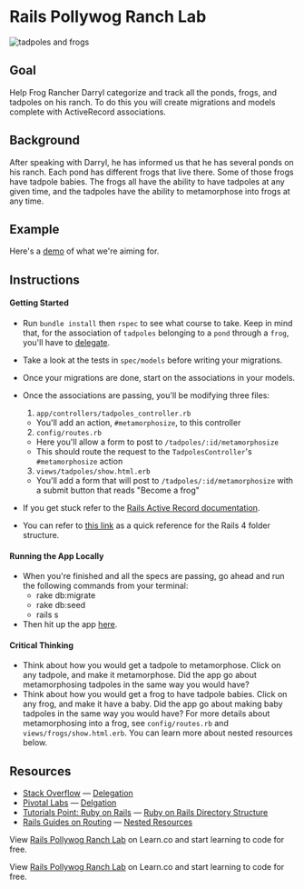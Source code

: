 # Rails Pollywog Ranch Lab

![tadpoles and frogs](https://github.com/learn-co-curriculum/rails-pollywog-ranch/blob/master/app/assets/images/intro-image.jpeg)

## Goal

Help Frog Rancher Darryl categorize and track all the ponds, frogs, and tadpoles on his ranch. To do this you will create migrations and models complete with ActiveRecord associations.

## Background

After speaking with Darryl, he has informed us that he has several ponds on his ranch. Each pond has different frogs that live there. Some of those frogs have tadpole babies. The frogs all have the ability to have tadpoles at any given time, and the tadpoles have the ability to metamorphose into frogs at any time.

## Example

Here's a [demo](http://the-pollywog-ranch.herokuapp.com) of what we're aiming for.

## Instructions

#### Getting Started
* Run `bundle install` then `rspec` to see what course to take. Keep in mind that, for the association of `tadpoles` belonging to a `pond` through a `frog`, you'll have to [delegate](http://stackoverflow.com/a/11457714).
* Take a look at the tests in `spec/models` before writing your migrations.
* Once your migrations are done, start on the associations in your models.
* Once the associations are passing, you'll be modifying three files:

  1. `app/controllers/tadpoles_controller.rb`
    * You'll add an action, `#metamorphosize`, to this controller
  2. `config/routes.rb`
    * Here you'll allow a form to post to `/tadpoles/:id/metamorphosize`
    * This should route the request to the `TadpolesController`'s `#metamorphosize` action
  3. `views/tadpoles/show.html.erb`
    * You'll add a form that will post to `/tadpoles/:id/metamorphosize` with a submit button that reads "Become a frog"

* If you get stuck refer to the [Rails Active Record documentation](http://guides.rubyonrails.org/active_record_basics.html).
* You can refer to [this link](http://www.tutorialspoint.com/ruby-on-rails/rails-directory-structure.htm) as a quick reference for the Rails 4 folder structure.

#### Running the App Locally
* When you're finished and all the specs are passing, go ahead and run the following commands from your terminal:
  * rake db:migrate
  * rake db:seed
  * rails s
* Then hit up the app [here](http://localhost:3000/).

#### Critical Thinking

* Think about how you would get a tadpole to metamorphose. Click on any tadpole, and make it metamorphose. Did the app go about metamorphosing tadpoles in the same way you would have?
* Think about how you would get a frog to have tadpole babies. Click on any frog, and make it have a baby. Did the app go about making baby tadpoles in the same way you would have? For more details about metamorphosing into a frog, see `config/routes.rb` and `views/frogs/show.html.erb`. You can learn more about nested resources below.

## Resources
* [Stack Overflow](http://stackoverflow.com/) — [Delegation](http://stackoverflow.com/a/11457714)
* [Pivotal Labs](https://blog.pivotal.io/tag/rails/) — [Delgation](https://blog.pivotal.io/labs/labs/rails-delegates-are-even-more-useful-than-i-knew/)
* [Tutorials Point: Ruby on Rails](http://www.tutorialspoint.com/ruby-on-rails/) — [Ruby on Rails Directory Structure](http://www.tutorialspoint.com/ruby-on-rails/rails-directory-structure.htm)
* [Rails Guides on Routing](http://guides.rubyonrails.org/routing.html) — [Nested Resources](http://guides.rubyonrails.org/routing.html#nested-resources)

<p data-visibility='hidden'>View <a href='https://learn.co/lessons/rails-pollywog-ranch' title='Rails Pollywog Ranch Lab'>Rails Pollywog Ranch Lab</a> on Learn.co and start learning to code for free.</p>

<p class='util--hide'>View <a href='https://learn.co/lessons/rails-pollywog-ranch'>Rails Pollywog Ranch Lab</a> on Learn.co and start learning to code for free.</p>
